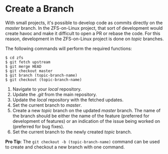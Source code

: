 # Create a Branch

With small projects, it's possible to develop code as commits directly on the *master* branch.  In the ZFS-on-Linux project, that sort of development would create havoc and make it difficult to open a PR or rebase the code.  For this reason, development in the ZFS-on-Linux project is done on *topic* branches.

The following commands will perform the required functions:
```
$ cd zfs
$ git fetch upstream
$ git merge HEAD
$ git checkout master
$ git branch (topic-branch-name)
$ git checkout (topic-branch-name)
```

1. Navigate to your *local*  repository.
1. Update the *.git* from the main repository.
1. Update the *local* repository with the fetched updates.
1. Set the current branch to *master*.
1. Create a new *topic* branch on the updated *master* branch.  The name of the branch should be either the name of the feature (preferred for development of features) or an indication of the issue being worked on (preferred for bug fixes).
1. Set the current branch to the newly created *topic* branch.

**Pro Tip**: The `git checkout -b (topic-branch-name)` command can be used to create and checkout a new branch with one command.
